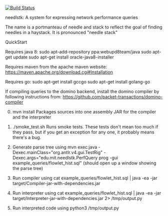 [![Build Status](https://travis-ci.org/anirudhSK/needlstk.svg?branch=master)](https://travis-ci.org/anirudhSK/needlstk)

needlstk: A system for expressing network performance queries

The name is a portmanteau of needle and stack to reflect the
goal of finding needles in a haystack. It is pronounced "needle stack"

QuickStart

Requires java 8:
sudo apt-add-repository ppa:webupd8team/java
sudo apt-get update
sudo apt-get install oracle-java8-installer

Requires maven from the apache maven website:
https://maven.apache.org/download.cgi#Installation

Requires go:
sudo apt-get install gccgo
sudo apt-get install golang-go

If compiling queries to the domino backend, install the domino
compiler by following instructions from:
https://github.com/packet-transactions/domino-compiler

0. mvn install
Packages sources into one assembly JAR for
the compiler and the interpreter

1. ./smoke\_test.sh
Runs smoke tests.
These tests don't mean too much if they pass,
but if you get an exception for any one, it
probably means there's a bug.

2. Generate parse tree using
mvn exec:java -Dexec.mainClass="org.antlr.v4.gui.TestRig" -Dexec.args="edu.mit.needlstk.PerfQuery prog -gui example\_queries/flowlet\_hist.sql"
(should open up a window showing the parse tree)

3. Run compiler using
cat example\_queries/flowlet\_hist.sql | java -ea -jar target/Compiler-jar-with-dependencies.jar

4. Run interpreter using
cat example\_queries/flowlet\_hist.sql | java -ea -jar target/Interpreter-jar-with-dependencies.jar 2> /tmp/output.py

5. Run interpreted code using
python3 /tmp/output.py
